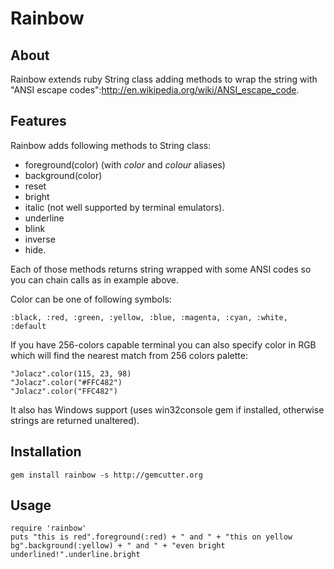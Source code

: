 Rainbow
=======

About
-----

Rainbow extends ruby String class adding methods to wrap the string with "ANSI escape codes":http://en.wikipedia.org/wiki/ANSI_escape_code. 

Features
--------

Rainbow adds following methods to String class:

* foreground(color) (with _color_ and _colour_ aliases)
* background(color)
* reset
* bright
* italic (not well supported by terminal emulators).
* underline
* blink
* inverse
* hide.

Each of those methods returns string wrapped with some ANSI codes so you can chain calls as in example above.

Color can be one of following symbols:

    :black, :red, :green, :yellow, :blue, :magenta, :cyan, :white, :default

If you have 256-colors capable terminal you can also specify color in RGB which will find the nearest match from 256 colors palette: 

    "Jolacz".color(115, 23, 98)
    "Jolacz".color("#FFC482")
    "Jolacz".color("FFC482")

It also has Windows support (uses win32console gem if installed, otherwise strings are returned unaltered).

Installation
------------

    gem install rainbow -s http://gemcutter.org

Usage
-----

    require 'rainbow'
    puts "this is red".foreground(:red) + " and " + "this on yellow bg".background(:yellow) + " and " + "even bright underlined!".underline.bright

